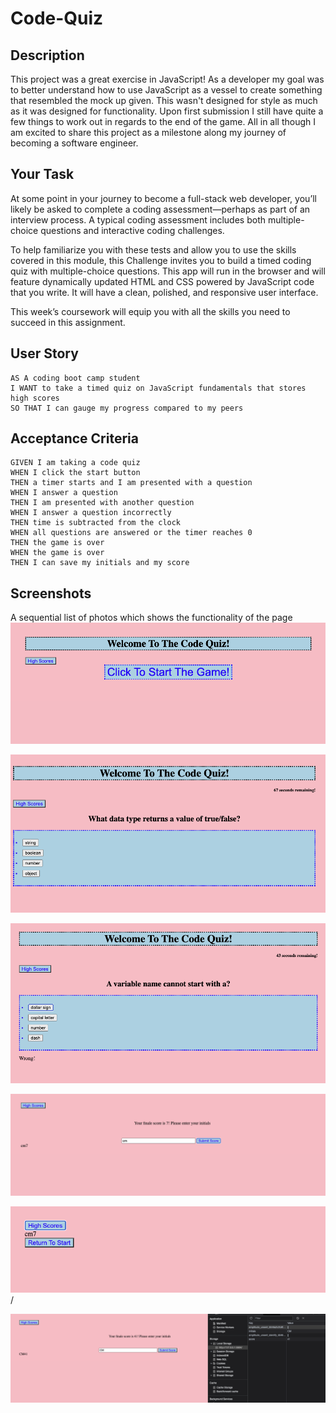 # Code-Quiz

## Description

This project was a great exercise in JavaScript! As a developer my goal was to better understand how to use JavaScript as a vessel to create something that resembled the mock up given. This wasn't designed for style as much as it was designed for functionality. Upon first submission I still have quite a few things to work out in regards to the end of the game. All in all though I am excited to share this project as a milestone along my journey of becoming a software engineer.

## Your Task

At some point in your journey to become a full-stack web developer, you’ll likely be asked to complete a coding assessment&mdash;perhaps as part of an interview process. A typical coding assessment includes both multiple-choice questions and interactive coding challenges.

To help familiarize you with these tests and allow you to use the skills covered in this module, this Challenge invites you to build a timed coding quiz with multiple-choice questions. This app will run in the browser and will feature dynamically updated HTML and CSS powered by JavaScript code that you write. It will have a clean, polished, and responsive user interface.

This week’s coursework will equip you with all the skills you need to succeed in this assignment.

## User Story

```
AS A coding boot camp student
I WANT to take a timed quiz on JavaScript fundamentals that stores high scores
SO THAT I can gauge my progress compared to my peers
```

## Acceptance Criteria

```
GIVEN I am taking a code quiz
WHEN I click the start button
THEN a timer starts and I am presented with a question
WHEN I answer a question
THEN I am presented with another question
WHEN I answer a question incorrectly
THEN time is subtracted from the clock
WHEN all questions are answered or the timer reaches 0
THEN the game is over
WHEN the game is over
THEN I can save my initials and my score
```

## Screenshots

A sequential list of photos which shows the functionality of the page
![Start Page](Assets/images/screenshot1.png)

![Questions](Assets/images/screenshot2.png)

![Questions Continued](Assets/images/screenshot3.png)

![End Game screenshot](Assets/images/screenshot4.png)

![High scores](Assets/images/screenshot5.png)/

![Local Storage](Assets/images/screenshot6.png)
